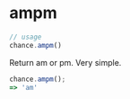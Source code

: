 # ampm

```js
// usage
chance.ampm()
```

Return am or pm. Very simple.

```js
chance.ampm();
=> 'am'
```
